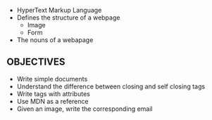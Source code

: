 * HyperText Markup Language 
* Defines the structure of a webpage
  * Image
  * Form
* The nouns of a webapage

## OBJECTIVES

- Write simple documents
- Understand the difference between closing and self closing tags
- Write tags with attributes
- Use MDN as a reference
- Given an image, write the corresponding email 
